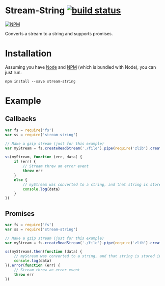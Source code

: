 # Stream-String [![build status](https://secure.travis-ci.org/jamescostian/stream-string.png)](http://travis-ci.org/jamescostian/stream-string)

[![NPM](https://nodei.co/npm/stream-string.png)](https://nodei.co/npm/stream-string.png?compact=true)

Converts a stream to a string and supports promises.

# Installation
Assuming you have [Node](http://nodejs.org) and [NPM](https://npmjs.org) (which is bundled with Node), you can just run:

```
npm install --save stream-string
```

# Example

## Callbacks

```js
var fs = require('fs')
var ss = require('stream-string')

// Make a gzip stream (just for this example)
var myStream = fs.createReadStream('./file').pipe(require('zlib').createGzip())

ss(myStream, function (err, data) {
	if (err) {
		// Stream threw an error event
		throw err
	}
	else {
		// myStream was converted to a string, and that string is stored in data
		console.log(data)
	}
})
```

## Promises

```js
var fs = require('fs')
var ss = require('stream-string')

// Make a gzip stream (just for this example)
var myStream = fs.createReadStream('./file').pipe(require('zlib').createGzip())

ss(myStream).then(function (data) {
	// myStream was converted to a string, and that string is stored in data
	console.log(data)
}).error(function (err) {
	// Stream threw an error event
	throw err
})
```
